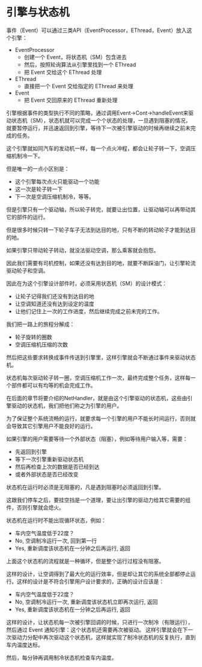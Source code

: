 # 引擎与状态机

事件（Event）可以通过三类API（EventProcessor，EThread，Event）放入这个引擎：

  - EventProcessor
    - 创建一个 Event，将状态机（SM）包含进去
    - 然后，按照轮询算法从引擎里找到一个 EThread
    - 把 Event 交给这个 EThread 处理
  - EThread
    - 直接把一个 Event 交给指定的 EThread 来处理
  - Event
    - 把 Event 交回原来的 EThread 重新处理

引擎根据事件的类型执行不同的策略，通过调用Event->Cont->handleEvent来驱动状态机（SM），状态机就可以完成一个个状态的处理，一旦遇到阻塞的情况，就要暂停运行，并迅速返回到引擎，等待下一次被引擎驱动的时候再继续之前未完成的任务。

这个引擎就如同汽车的发动机一样，每一个点火冲程，都会让轮子转一下，空调压缩机制冷一下。

但是唯一的一点小区别是：

- 这个引擎每次点火只能驱动一个功能
- 这一次是轮子转一下
- 下一次是空调压缩机制冷，等等。

但是引擎只有一个驱动轴，所以轮子转完，就要让出位置，让驱动轴可以再带动其它的部件的运行。

但是很多时候只转一下轮子车子无法到达目的地，只有不断的转动轮子才能到达目的地。

如果引擎只带动轮子转动，就没法驱动空调，那么乘客就会抱怨。

因此我们需要有司机控制，如果还没有达到目的地，就要不断踩油门，让引擎轮流驱动轮子和空调。

因此在为这个引擎设计部件时，必须采用状态机（SM）的设计模式：

- 让轮子记得我们还没有到达目的地
- 让空调知道还没有达到设定的温度
- 让他们记住上一次的工作进度，然后继续完成之前未完的工作。

我们把一路上的旅程分解成：

- 轮子旋转的圈数
- 空调压缩机压缩的次数

然后把这些要求转换成事件传送到引擎里，这样引擎就会不断通过事件来驱动状态机。

状态机每次驱动轮子转一圈，空调压缩机工作一次，最终完成整个任务，这样每一个部件都可以有均等的机会完成工作。

在后面的章节将要介绍的NetHandler，就是由这个引擎驱动的状态机，这些由引擎驱动的状态机，我们把他们称之为引擎的用户。

为了保证整个系统流畅的运行，就要求每一个引擎的用户不能长时间运行，否则就会导致其它引擎用户不能良好的运行。

如果引擎的用户需要等待一个外部状态（阻塞），例如等待用户输入等，需要：

- 先返回到引擎
- 等下一次引擎重新驱动状态机
- 然后再检查上次的数据是否已经到达
- 或者外部状态是否已经改变

状态机在运行时必须是无阻塞的，凡是遇到阻塞时必须返回到引擎。

这跟我们停车之后，要挂空挡是一个道理，要让出引擎的驱动力给其它需要的组件，否则引擎就会熄火。

状态机在运行时不能出现循环状态，例如：

- 车内空气温度低于22度？
- No, 空调制冷运行一次, 回到第一行
- Yes, 重新调度该状态机在一分钟之后再运行, 返回

上面这个状态机的流程就是一种循环，但是整个运行过程没有阻塞。

这样的设计，让空调得到了最大化的运行效率，但是却让其它的系统全部都停止运行。这样的设计是不符合引擎用户设计要求的，正确的设计应该是：

- 车内空气温度低于22度？
- No, 空调制冷运行一次, 重新调度该状态机立即再次运行, 返回
- Yes, 重新调度该状态机在一分钟之后再运行, 返回
 
 这样的设计，让状态机每一次被引擎回调的时候，只进行一次制冷（有限运行），然后通过 Event 通知引擎：这个状态机还需要再次被驱动。
 这样引擎就会在下一次驱动力分配中再次驱动这个状态机，这样就实现了制冷状态机的反复执行，直到车内温度达标。
 
 然后，每分钟再调用制冷状态机检查车内温度。
